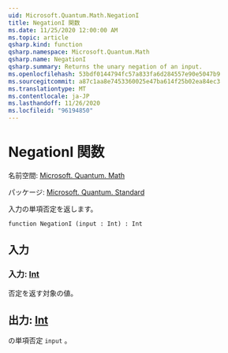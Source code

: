 ```yaml
---
uid: Microsoft.Quantum.Math.NegationI
title: NegationI 関数
ms.date: 11/25/2020 12:00:00 AM
ms.topic: article
qsharp.kind: function
qsharp.namespace: Microsoft.Quantum.Math
qsharp.name: NegationI
qsharp.summary: Returns the unary negation of an input.
ms.openlocfilehash: 53bdf0144794fc57a833fa6d284557e90e5047b9
ms.sourcegitcommit: a87c1aa8e7453360025e47ba614f25b02ea84ec3
ms.translationtype: MT
ms.contentlocale: ja-JP
ms.lasthandoff: 11/26/2020
ms.locfileid: "96194850"
---
```

# <a name="negationi-function"></a>NegationI 関数

名前空間: [Microsoft. Quantum. Math](xref:Microsoft.Quantum.Math)

パッケージ: [Microsoft. Quantum. Standard](https://nuget.org/packages/Microsoft.Quantum.Standard)


入力の単項否定を返します。

```qsharp
function NegationI (input : Int) : Int
```


## <a name="input"></a>入力

### <a name="input--int"></a>入力: [Int](xref:microsoft.quantum.lang-ref.int)

否定を返す対象の値。



## <a name="output--int"></a>出力: [Int](xref:microsoft.quantum.lang-ref.int)

の単項否定 `input` 。